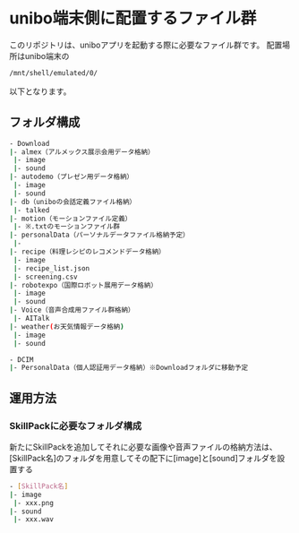 # unibo端末側に配置するファイル群

このリポジトリは、uniboアプリを起動する際に必要なファイル群です。
配置場所はunibo端末の
```bash
/mnt/shell/emulated/0/
```
以下となります。

## フォルダ構成

```bash
- Download
|- almex（アルメックス展示会用データ格納）
 |- image
 |- sound
|- autodemo（プレゼン用データ格納）
 |- image
 |- sound
|- db（uniboの会話定義ファイル格納）
 |- talked
|- motion（モーションファイル定義）
 |- ※.txtのモーションファイル群
|- personalData（パーソナルデータファイル格納予定）
 |-
|- recipe（料理レシピのレコメンドデータ格納）
 |- image
 |- recipe_list.json
 |- screening.csv
|- robotexpo（国際ロボット展用データ格納）
 |- image
 |- sound
|- Voice（音声合成用ファイル群格納）
 |- AITalk
|- weather(お天気情報データ格納)
 |- image
 |- sound

- DCIM
|- PersonalData（個人認証用データ格納）※Downloadフォルダに移動予定
```

## 運用方法

### SkillPackに必要なフォルダ構成
新たにSkillPackを追加してそれに必要な画像や音声ファイルの格納方法は、
[SkillPack名]のフォルダを用意してその配下に[image]と[sound]フォルダを設置する
```bash
- [SkillPack名]
|- image
 |- xxx.png
|- sound
 |- xxx.wav
```
